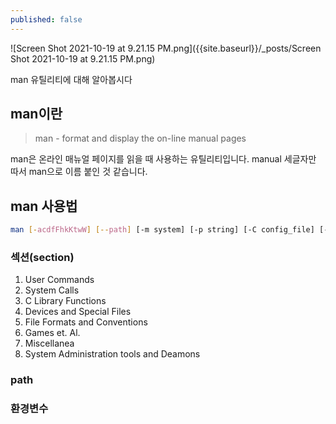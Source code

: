 ```yaml
---
published: false
---
```

![Screen Shot 2021-10-19 at 9.21.15 PM.png]({{site.baseurl}}/_posts/Screen Shot 2021-10-19 at 9.21.15 PM.png)

man 유틸리티에 대해 알아봅시다

## man이란
> man - format and display the on-line manual pages

man은 온라인 매뉴얼 페이지를 읽을 때 사용하는 유틸리티입니다. manual 세글자만 따서 man으로 이름 붙인 것 같습니다.


## man 사용법

```sh
man [-acdfFhkKtwW] [--path] [-m system] [-p string] [-C config_file] [-M pathlist] [-P pager] [-B browser] [-H htmlpager] [-S section_list] [section] name ...
```


### 섹션(section)

1. User Commands
2. System Calls
3. C Library Functions
4. Devices and Special Files
5. File Formats and Conventions
6. Games et. Al.
7. Miscellanea
8. System Administration tools and Deamons


### path

### 환경변수



